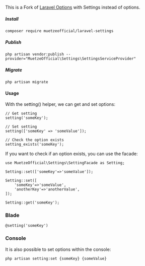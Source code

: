 This is a Fork of [Laravel Options](https://github.com/appstract/laravel-options) with Settings instead of options.


##### Install  
`composer require muetzeofficial/laravel-settings`

##### Publish
`php artisan vendor:publish --provider="MuetzeOfficial\Settings\SettingsServiceProvider"`

##### Migrate
`php artisan migrate`


#### Usage
With the setting() helper, we can get and set options:
```
// Get setting
setting('someKey');

// Set setting
setting(['someKey' => 'someValue']);

// Check the option exists
setting_exists('someKey');
```

If you want to check if an option exists, you can use the facade:
```
use MuetzeOfficial\Settings\SettingFacade as Setting;

Setting::set(['someKey'=>'someValue']);

Setting::set([
    'someKey'=>'someValue',
    'anotherKey'=>'anotherValue',
]);

Setting::get('someKey');
```
### Blade
```
@setting('someKey')
```
### Console
It is also possible to set options within the console:
```
php artisan setting:set {someKey} {someValue}
```
